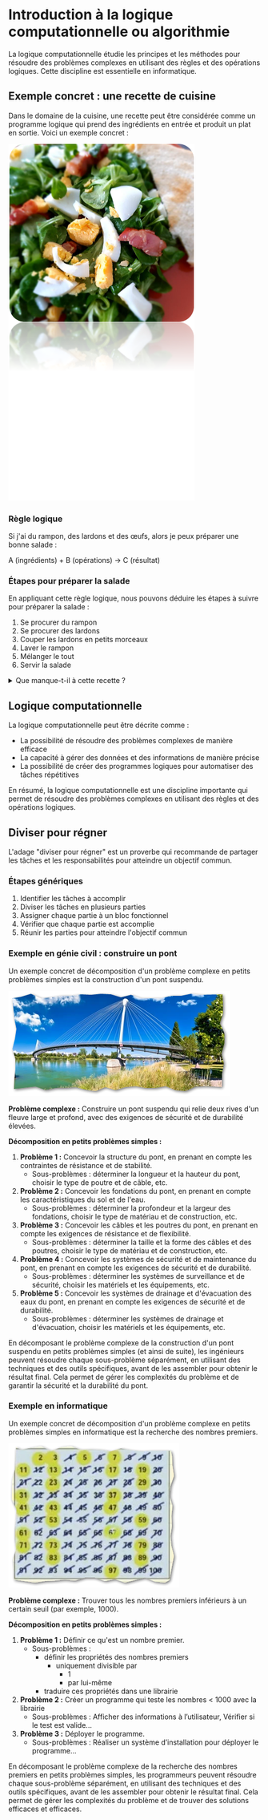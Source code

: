 # Introduction à la logique computationnelle ou algorithmie

La logique computationnelle étudie les principes et les méthodes pour résoudre des problèmes complexes en utilisant des
règles et des opérations logiques. Cette discipline est essentielle en informatique.

## Exemple concret : une recette de cuisine

Dans le domaine de la cuisine, une recette peut être considérée comme un programme logique qui prend des ingrédients en
entrée et produit un plat en sortie. Voici un exemple concret :

![salade1.png](salade1.png)

### Règle logique

Si j'ai du rampon, des lardons et des œufs, alors je peux préparer une bonne salade :

A (ingrédients) + B (opérations) → C (résultat)

### Étapes pour préparer la salade

En appliquant cette règle logique, nous pouvons déduire les étapes à suivre pour préparer la salade :

1. Se procurer du rampon
2. Se procurer des lardons
3. Couper les lardons en petits morceaux
4. Laver le rampon
5. Mélanger le tout
6. Servir la salade

<details>
<summary>Que manque-t-il à cette recette ?</summary>
La sauce bien sûr !
</details>

## Logique computationnelle

La logique computationnelle peut être décrite comme :

* La possibilité de résoudre des problèmes complexes de manière efficace
* La capacité à gérer des données et des informations de manière précise
* La possibilité de créer des programmes logiques pour automatiser des tâches répétitives

En résumé, la logique computationnelle est une discipline importante qui permet de résoudre des problèmes complexes en
utilisant des règles et des opérations logiques.

## Diviser pour régner

L'adage "diviser pour régner" est un proverbe qui recommande de partager les tâches et les responsabilités pour
atteindre un objectif commun.

### Étapes génériques

1. Identifier les tâches à accomplir
2. Diviser les tâches en plusieurs parties
3. Assigner chaque partie à un bloc fonctionnel
4. Vérifier que chaque partie est accomplie
5. Réunir les parties pour atteindre l'objectif commun

### Exemple en génie civil : construire un pont

Un exemple concret de décomposition d'un problème complexe en petits problèmes simples est la construction d'un pont
suspendu.

![bridge.png](bridge.png)

**Problème complexe :** Construire un pont suspendu qui relie deux rives d'un fleuve large et profond, avec des
exigences de sécurité et de durabilité élevées.

**Décomposition en petits problèmes simples :**

1. **Problème 1 :** Concevoir la structure du pont, en prenant en compte les contraintes de résistance et de stabilité.
    * Sous-problèmes : déterminer la longueur et la hauteur du pont, choisir le type de poutre et de câble, etc.
2. **Problème 2 :** Concevoir les fondations du pont, en prenant en compte les caractéristiques du sol et de l'eau.
    * Sous-problèmes : déterminer la profondeur et la largeur des fondations, choisir le type de matériau et de
      construction, etc.
3. **Problème 3 :** Concevoir les câbles et les poutres du pont, en prenant en compte les exigences de résistance et de
   flexibilité.
    * Sous-problèmes : déterminer la taille et la forme des câbles et des poutres, choisir le type de matériau et de
      construction, etc.
4. **Problème 4 :** Concevoir les systèmes de sécurité et de maintenance du pont, en prenant en compte les exigences de
   sécurité et de durabilité.
    * Sous-problèmes : déterminer les systèmes de surveillance et de sécurité, choisir les matériels et les équipements,
      etc.
5. **Problème 5 :** Concevoir les systèmes de drainage et d'évacuation des eaux du pont, en prenant en compte les
   exigences de sécurité et de durabilité.
    * Sous-problèmes : déterminer les systèmes de drainage et d'évacuation, choisir les matériels et les équipements,
      etc.

En décomposant le problème complexe de la construction d'un pont suspendu en petits problèmes simples (et ainsi de suite), les ingénieurs
peuvent résoudre chaque sous-problème séparément, en utilisant des techniques et des outils spécifiques, avant de les
assembler pour obtenir le résultat final. Cela permet de gérer les complexités du problème et de garantir la sécurité et
la durabilité du pont.

### Exemple en informatique

Un exemple concret de décomposition d'un problème complexe en petits problèmes simples en informatique est la recherche
des nombres premiers.

![primes.png](primes.png)

**Problème complexe :** Trouver tous les nombres premiers inférieurs à un certain seuil (par exemple, 1000).

**Décomposition en petits problèmes simples :**

1. **Problème 1 :** Définir ce qu'est un nombre premier.
    * Sous-problèmes : 
      * définir les propriétés des nombres premiers
        * uniquement divisible par
          * 1
          * par lui-même
      * traduire ces propriétés dans une librairie
2. **Problème 2 :** Créer un programme qui teste les nombres < 1000 avec la librairie
    * Sous-problèmes : Afficher des informations à l’utilisateur, Vérifier si le test est valide...
3. **Problème 3 :** Déployer le programme.
    * Sous-problèmes : Réaliser un système d’installation pour déployer le programme...

En décomposant le problème complexe de la recherche des nombres premiers en petits problèmes simples, les programmeurs
peuvent résoudre chaque sous-problème séparément, en utilisant des techniques et des outils spécifiques, avant de les
assembler pour obtenir le résultat final. Cela permet de gérer les complexités du problème et de trouver des solutions
efficaces et efficaces.

